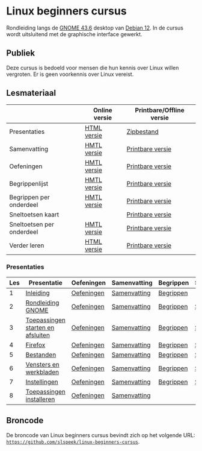 # Linux beginners cursus
Rondleiding langs de [GNOME 43.6](https://help.gnome.org/) desktop van [Debian 12](https://debian.org). In de cursus wordt uitsluitend met de graphische interface gewerkt.

## Publiek
Deze cursus is bedoeld voor mensen die hun kennis over Linux willen vergroten. Er is geen voorkennis over Linux vereist.

## Lesmateriaal

| |Online versie|Printbare/Offline versie|
|----|-------|-------------|
|Presentaties| [HTML versie](#presentaties) |[Zipbestand](https://github.com/slspeek/linux-beginners-cursus/releases/latest/download/presentatie.zip) |
|Samenvatting| [HMTL versie](https://slspeek.github.io/linux-beginners-cursus/samenvatting.html)| [Printbare versie](https://github.com/slspeek/linux-beginners-cursus/releases/latest/download/samenvatting.pdf)|
|Oefeningen| [HMTL versie](https://slspeek.github.io/linux-beginners-cursus/oefeningen.html) |[Printbare versie](https://github.com/slspeek/linux-beginners-cursus/releases/latest/download/oefeningen.pdf)|
|Begrippenlijst| [HMTL versie](https://slspeek.github.io/linux-beginners-cursus/begrippen.html) |[Printbare versie](https://github.com/slspeek/linux-beginners-cursus/releases/latest/download/begrippen.pdf)|
|Begrippen per onderdeel|[HMTL versie](https://slspeek.github.io/linux-beginners-cursus/begrippen-per-onderdeel.html)|[Printbare versie](https://github.com/slspeek/linux-beginners-cursus/releases/latest/download/begrippen-per-onderdeel.pdf)|
|Sneltoetsen kaart| | [Printbare versie](https://github.com/slspeek/debian-gnome-sneltoetsen/releases/latest/download/debian-gnome-sneltoetsen.pdf)|
|Sneltoetsen per onderdeel|[HMTL versie](https://slspeek.github.io/linux-beginners-cursus/sneltoetsen-per-onderdeel.html)|[Printbare versie](https://github.com/slspeek/linux-beginners-cursus/releases/latest/download/sneltoetsen-per-onderdeel.pdf) |
|Verder leren| [HTML versie](https://slspeek.github.io/linux-beginners-cursus/verder-leren.html) |[Printbare versie](https://github.com/slspeek/linux-beginners-cursus/releases/latest/download/verder-leren.pdf)|

### Presentaties

|Les |Presentatie|Oefeningen|Samenvatting|Begrippen|Sneltoetsen|
|----|---------------|---------|---------|--------|-------|
| 1 |[Inleiding](https://slspeek.github.io/linux-beginners-cursus/inleiding.html)|[Oefeningen](https://slspeek.github.io/linux-beginners-cursus/oefeningen.html#inleiding)|[Samenvatting](https://slspeek.github.io/linux-beginners-cursus/samenvatting.html#inleiding)|[Begrippen](https://slspeek.github.io/linux-beginners-cursus/begrippen-per-onderdeel.html#inleiding)||
|2|[Rondleiding GNOME](https://slspeek.github.io/linux-beginners-cursus/rondleiding-gnome.html)|[Oefeningen](https://slspeek.github.io/linux-beginners-cursus/oefeningen.html#rondleiding-gnome)|[Samenvatting](https://slspeek.github.io/linux-beginners-cursus/samenvatting.html#rondleiding-gnome)|[Begrippen](https://slspeek.github.io/linux-beginners-cursus/begrippen-per-onderdeel.html#rondleiding-gnome)|[Sneltoetsen](https://slspeek.github.io/linux-beginners-cursus/sneltoetsen-per-onderdeel.html#rondleiding-gnome)|
|3|[Toepassingen starten en afsluiten](https://slspeek.github.io/linux-beginners-cursus/toepassingen-starten-en-afsluiten.html)|[Oefeningen](https://slspeek.github.io/linux-beginners-cursus/oefeningen.html#toepassingen-starten-en-afsluiten)|[Samenvatting](https://slspeek.github.io/linux-beginners-cursus/samenvatting.html#toepassingen-starten-en-afsluiten)|[Begrippen](https://slspeek.github.io/linux-beginners-cursus/begrippen-per-onderdeel.html#toepassingen-starten-en-afsluiten)|[Sneltoetsen](https://slspeek.github.io/linux-beginners-cursus/sneltoetsen-per-onderdeel.html#toepassingen-starten-en-afsluiten)|
|4|[Firefox](https://slspeek.github.io/linux-beginners-cursus/firefox.html)|[Oefeningen](https://slspeek.github.io/linux-beginners-cursus/oefeningen.html#firefox)|[Samenvatting](https://slspeek.github.io/linux-beginners-cursus/samenvatting.html#firefox)|[Begrippen](https://slspeek.github.io/linux-beginners-cursus/begrippen-per-onderdeel.html#firefox)|[Sneltoetsen](https://slspeek.github.io/linux-beginners-cursus/sneltoetsen-per-onderdeel.html#firefox)|
|5|[Bestanden](https://slspeek.github.io/linux-beginners-cursus/bestanden.html)|[Oefeningen](https://slspeek.github.io/linux-beginners-cursus/oefeningen.html#bestanden)|[Samenvatting](https://slspeek.github.io/linux-beginners-cursus/samenvatting.html#bestanden)|[Begrippen](https://slspeek.github.io/linux-beginners-cursus/begrippen-per-onderdeel.html#bestanden)|[Sneltoetsen](https://slspeek.github.io/linux-beginners-cursus/sneltoetsen-per-onderdeel.html#bestanden)|
|6|[Vensters en werkbladen](https://slspeek.github.io/linux-beginners-cursus/vensters-en-werkbladen.html)|[Oefeningen](https://slspeek.github.io/linux-beginners-cursus/oefeningen.html#vensters-en-werkbladen)|[Samenvatting](https://slspeek.github.io/linux-beginners-cursus/samenvatting.html#vensters-en-werkbladen)|[Begrippen](https://slspeek.github.io/linux-beginners-cursus/begrippen-per-onderdeel.html#vensters-en-werkbladen)|[Sneltoetsen](https://slspeek.github.io/linux-beginners-cursus/sneltoetsen-per-onderdeel.html#vensters-en-werkbladen)|
|7|[Instellingen](https://slspeek.github.io/linux-beginners-cursus/instellingen.html)|[Oefeningen](https://slspeek.github.io/linux-beginners-cursus/oefeningen.html#instellingen)|[Samenvatting](https://slspeek.github.io/linux-beginners-cursus/samenvatting.html#instellingen)|[Begrippen](https://slspeek.github.io/linux-beginners-cursus/begrippen-per-onderdeel.html#instellingen)|[Sneltoetsen](https://slspeek.github.io/linux-beginners-cursus/sneltoetsen-per-onderdeel.html#instellingen)|
|8|[Toepassingen installeren](https://slspeek.github.io/linux-beginners-cursus/toepassingen-installeren.html)|[Oefeningen](https://slspeek.github.io/linux-beginners-cursus/oefeningen.html#toepassingen-installeren)|[Samenvatting](https://slspeek.github.io/linux-beginners-cursus/samenvatting.html#toepassingen-installeren)|||

## Broncode
De broncode van Linux beginners cursus bevindt zich op het volgende URL: [```https://github.com/slspeek/linux-beginners-cursus```](https://github.com/slspeek/linux-beginners-cursus).

